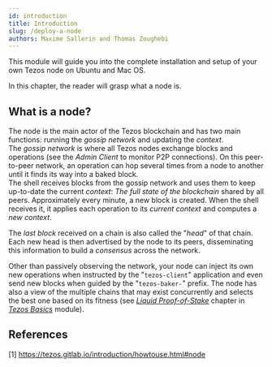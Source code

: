 ```yaml
---
id: introduction
title: Introduction
slug: /deploy-a-node
authors: Maxime Sallerin and Thomas Zoughebi
---
```


This module will guide you into the complete installation and setup of your own Tezos node on Ubuntu and Mac OS.

In this chapter, the reader will grasp what a node is.

## What is a node?
The node is the main actor of the Tezos blockchain and has two main functions: running the *gossip network* and updating the *context*.  
The *gossip network* is where all Tezos nodes exchange blocks and operations (see the *Admin Client* to monitor P2P connections). On this peer-to-peer network, an operation can hop several times from a node to another until it finds its way into a baked block.  
The shell receives blocks from the gossip network and uses them to keep up-to-date the current *context*: *The full state of the blockchain* shared by all peers. Approximately every minute, a new block is created. When the shell receives it, it applies each operation to its *current context* and computes a *new context*.

The *last block* received on a chain is also called the "*head*" of that chain. Each new head is then advertised by the node to its peers, disseminating this information to build a *consensus* across the network.

Other than passively observing the network, your node can inject its own new operations when instructed by the "`tezos-client`" application and even send new blocks when guided by the "`tezos-baker-`" prefix. The node has also a view of the multiple chains that may exist concurrently and selects the best one based on its fitness (see [*Liquid Proof-of-Stake*](/tezos-basics/liquid-proof-of-stake) chapter in [*Tezos Basics*](/tezos-basics/introduction) module).


## References

[1] https://tezos.gitlab.io/introduction/howtouse.html#node